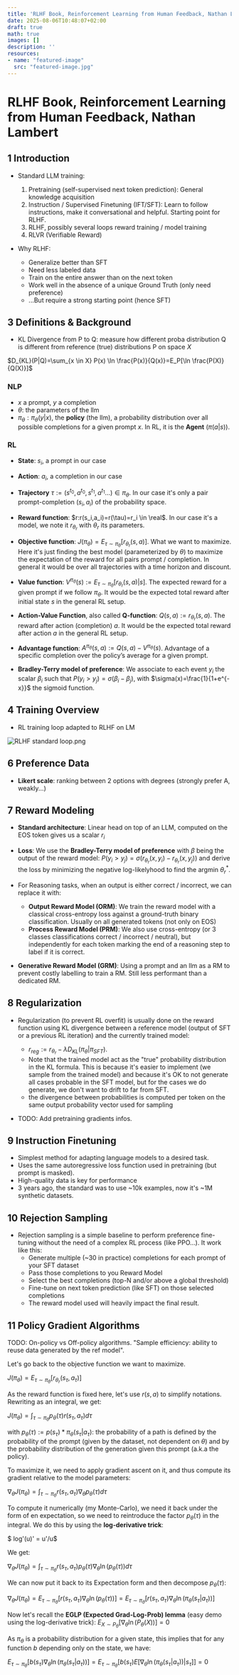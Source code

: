 ```yaml
---
title: 'RLHF Book, Reinforcement Learning from Human Feedback, Nathan Lambert'
date: 2025-08-06T10:48:07+02:00
draft: true
math: true
images: []
description: ''
resources:
- name: "featured-image"
  src: "featured-image.jpg"
---
```



# RLHF Book, Reinforcement Learning from Human Feedback, Nathan Lambert

## 1 Introduction

* Standard LLM training:
    1. Pretraining (self-supervised next token prediction): General knowledge acquisition
    2. Instruction / Supervised Finetuning (IFT/SFT): Learn to follow instructions, make it conversational and helpful. Starting point for RLHF.
    3. RLHF, possibly several loops reward training / model training
    4. RLVR (Verifiable Reward)

* Why RLHF:
    * Generalize better than SFT
    * Need less labeled data
    * Train on the entire answer than on the next token
    * Work well in the absence of a unique Ground Truth (only need preference)
    * ...But require a strong starting point (hence SFT)

## 3 Definitions & Background

* KL Divergence from P to Q: measure how different proba distribution Q is different from reference (true) distributions P on space $X$

$D_{KL}(P|Q)=\sum_{x \in X} P(x) \ln \frac{P(x)}{Q(x)}=E_P[\ln \frac{P(X)}{Q(X)}]$


### NLP

* $x$ a prompt, $y$ a completion
* $\theta$: the parameters of the llm
* $\pi_{\theta}: \pi_{\theta}(y|x)$, the __policy__ (the llm), a probability distribution over all possible completions for a given prompt $x$. In RL, it is the __Agent__ ($\pi(a|s)$).

### RL

 
* __State__: $s_i$, a prompt in our case
* __Action__: $a_i$, a completion in our case
* __Trajectory__ $\tau:=(s^{t_0}, a^{t_0}, s^{t_1}, a^{t_1}...) \in \pi_\theta$. In our case it's only a pair prompt-completion $(s_i,a_i)$ of the probability space. 
* __Reward function__: $r:r(s_i,a_i)=r(\tau)=r_i \in \real$. In our case it's a model, we note it $r_{\theta_r}$ with $\theta_r$ its parameters. 
* __Objective function__: $J(\pi_{\theta})=E_{\tau \sim \pi_{\theta}}[r_{\theta_r}(s,a)]$. What we want to maximize. Here it's just finding the best model (parameterized by $\theta$) to maximize the expectation of the reward for all pairs prompt / completion. In general it would be over all trajectories with a time horizon and discount.

* __Value function__: $V^{\pi_{\theta}}(s):=E_{\tau \sim \pi_{\theta}}[r_{\theta_r}(s,a)|s]$. The expected reward for a given prompt if we follow $\pi_{\theta}$. It would be the expected total reward after initial state $s$ in the general RL setup.

* __Action-Value Function__, also called __Q-function__: $Q(s,a):= r_{\theta_r}(s,a)$. The reward after action (completion) $a$. It would be the expected total reward after action $a$ in the general RL setup.

* __Advantage function__: $A^{\pi_{\theta}}(s,a):=Q(s,a)-V^{\pi_{\theta}}(s)$. Advantage of a specific completion over the policy’s average for a given prompt.



* __Bradley-Terry model of preference__: We associate to each event $y_i$ the scalar $\beta_i$ such that $P(y_i > y_j)=\sigma(\beta_i-\beta_j)$, with $\sigma(x)=\frac{1}{1+e^{-x}}$ the sigmoid function.


## 4 Training Overview


* RL training loop adapted to RLHF on LM

![RLHF standard loop.png](rlhf_rl_standard_loop.png)


## 6 Preference Data

* __Likert scale__: ranking between 2 options with degrees (strongly prefer A, weakly...)

## 7 Reward Modeling

* __Standard architecture__: Linear head on top of an LLM, computed on the EOS token gives us a scalar $r_i$
* __Loss__: We use the __Bradley-Terry model of preference__ with $\beta$ being the output of the reward model: $P(y_i > y_j)=\sigma(r_{\theta_r}(x,y_i)-r_{\theta_r}(x,y_j))$ and derive the loss by minimizing the negative log-likelyhood to find the argmin $\theta_r^*$.

* For Reasoning tasks, when an output is either correct / incorrect, we can replace it with:
  * __Output Reward Model (ORM)__: We train the reward model with a classical cross-entropy loss against a ground-truth binary classification. Usually on all generated tokens (not only on EOS)
  * __Process Reward Model (PRM)__: We also use cross-entropy (or 3 classes classifications correct / incorrect / neutral), but independently for each token marking the end of a reasoning step to label if it is correct.
* __Generative Reward Model (GRM)__: Using a prompt and an llm as a RM to prevent costly labelling to train a RM. Still less performant than a dedicated RM.

## 8 Regularization

* Regularization (to prevent RL overfit) is usually done on the reward function using KL divergence between a reference model (output of SFT or a previous RL iteration) and the currently trained model:
  * $r_{reg}:=r_{\theta_r} - \lambda D_{KL}(\pi_{\theta}|\pi_{SFT})$.
  * Note that the trained model act as the "true" probability distribution in the KL formula. This is because it's easier to implement (we sample from the trained model) and because it's OK to not generate all cases probable in the SFT model, but for the cases we do generate, we don't want to drift to far from SFT.
  * the divergence between probabilities is computed per token on the same output probability vector used for sampling
  
* TODO: Add pretraining gradients infos.

## 9 Instruction Finetuning

* Simplest method for adapting language models to a desired task.
* Uses the same autoregressive loss function used in pretraining (but prompt is masked).
* High-quality data is key for performance
* 3 years ago, the standard was to use ~10k examples, now it's ~1M synthetic datasets.

## 10 Rejection Sampling

* Rejection sampling is a simple baseline to perform preference fine-tuning without the need of a complex RL process (like PPO...). It work like this:
  * Generate multiple (~30 in practice) completions for each prompt of your SFT dataset
  * Pass those completions to you Reward Model
  * Select the best completions (top-N and/or above a global threshold)
  * Fine-tune on next token prediction (like SFT) on those selected completions
  * The reward model used will heavily impact the final result.

## 11 Policy Gradient Algorithms

TODO: On-policy vs Off-policy algorithms. "Sample efficiency: ability to reuse data generated by the ref model".

Let's go back to the objective function we want to maximize.

$J(\pi_{\theta})=E_{\tau \sim \pi_{\theta}}[r_{\theta_r}(s_\tau,a_\tau)]$

As the reward function is fixed here, let's use $r(s,a)$ to simplify notations. Rewriting as an integral, we get:

$J(\pi_{\theta})=\int_{\tau \sim \pi_{\theta}}p_{\theta}(\tau)r(s_\tau,a_\tau)d\tau$

with $p_{\theta}(\tau):=p(s_\tau)*\pi_\theta(s_\tau|a_\tau)$: the probability of a path is defined by the probability of the prompt (given by the dataset, not dependent on $\theta$) and by the probability distribution of the generation given this prompt (a.k.a the policy).

To maximize it, we need to apply gradient ascent on it, and thus compute its gradient relative to the model parameters:

$\nabla_{\theta} J(\pi_{\theta}) = \int_{\tau \sim \pi_{\theta}} r(s_\tau,a_\tau) \nabla_{\theta} p_{\theta}(\tau)d\tau$


To compute it numerically (my Monte-Carlo), we need it back under the form of en expectation, so we need to reintroduce the factor $p_{\theta}(\tau)$ in the integral. We do this by using the __log-derivative trick__:

$ log'(u)' = u'/u$

We get:

$\nabla_{\theta} J(\pi_{\theta}) = \int_{\tau \sim \pi_{\theta}} r(s_\tau,a_\tau) p_{\theta}(\tau) \nabla_{\theta} \ln (p_{\theta}(\tau))d\tau$

We can now put it back to its Expectation form and then decompose $p_{\theta}(\tau)$:

$\nabla_{\theta} J(\pi_{\theta})=E_{\tau \sim \pi_{\theta}}[r(s_\tau,a_\tau)\nabla_{\theta} \ln (p_{\theta}(\tau))]=E_{\tau \sim \pi_{\theta}}[r(s_\tau,a_\tau)\nabla_{\theta} \ln (\pi_\theta(s_\tau|a_\tau))]$


Now let's recall the __EGLP (Expected Grad-Log-Prob) lemma__ (easy demo using the log-derivative trick): $E_{X \sim P_\theta}[\nabla_{\theta} \ln (P_\theta(X))]=0$

As $\pi_\theta$ is a probability distribution for a given state, this implies that for any function $b$ depending only on the state, we have:



$E_{\tau \sim \pi_{\theta}}[b(s_\tau)\nabla_{\theta} \ln (\pi_\theta(s_\tau|a_\tau))]=E_{\tau \sim \pi_{\theta}}[b(s_\tau)E[\nabla_{\theta} \ln (\pi_\theta(s_\tau|a_\tau))|s_\tau]]=0$
